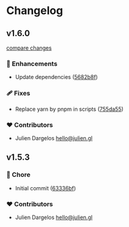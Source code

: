 # Changelog


## v1.6.0

[compare changes](https://github.com/juliendargelos/nuxt-lightningcss/compare/v1.5.3...v1.6.0)

### 🚀 Enhancements

- Update dependencies ([5682b8f](https://github.com/juliendargelos/nuxt-lightningcss/commit/5682b8f))

### 🩹 Fixes

- Replace yarn by pnpm in scripts ([755da55](https://github.com/juliendargelos/nuxt-lightningcss/commit/755da55))

### ❤️ Contributors

- Julien Dargelos <hello@julien.gl>

## v1.5.3


### 🏡 Chore

- Initial commit ([63336bf](https://github.com/juliendargelos/nuxt-lightningcss/commit/63336bf))

### ❤️ Contributors

- Julien Dargelos <hello@julien.gl>

